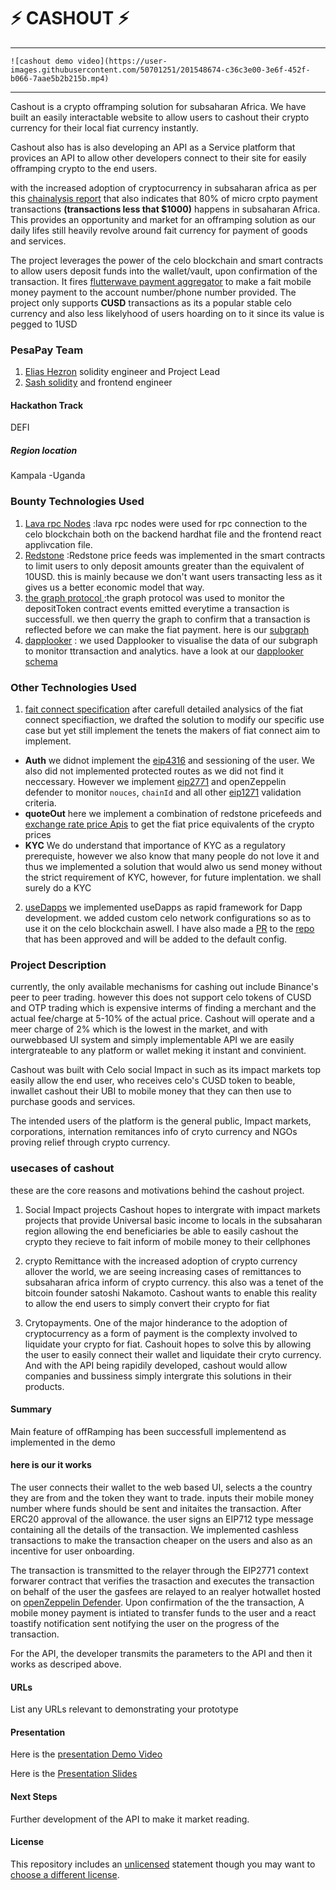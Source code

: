 <!--
# ⚡ Hackathon Project Template
_This is a sample submission repository.
Please [__fork this repo__](https://help.github.com/articles/fork-a-repo/) and use this as a starting point for your hackathon project._ -->

# ⚡ CASHOUT ⚡

---

    ![cashout demo video](https://user-images.githubusercontent.com/50701251/201548674-c36c3e00-3e6f-452f-b066-7aae5b2b215b.mp4)

---

Cashout is a crypto offramping solution for subsaharan Africa. We have built an easily interactable website to allow users to cashout their crypto currency for their local fiat currency instantly.

Cashout also has is also developing an API as a Service platform that provices an API to allow other developers connect to their site for easily offramping crypto to the end users.

with the increased adoption of cryptocurrency in subsaharan africa as per this [chainalysis report](https://blog.chainalysis.com/reports/sub-saharan-africa-cryptocurrency-geography-report-2022-preview/#:~:text=Sub%2Dsaharan%20Africa%20accounts%20for,growth%20over%20the%20year%20prior.) that also indicates that 80% of micro crpto payment transactions **(transactions less that $1000)** happens in subsaharan Africa.
This provides an opportunity and market for an offramping solution as our daily lifes still heavily revolve around fait currency for payment of goods and services.

The project leverages the power of the celo blockchain and smart contracts to allow users deposit funds into the wallet/vault, upon confirmation of the transaction. It fires [flutterwave payment aggregator](developer.flutterwave.com) to make a fait mobile money payment to the account number/phone number provided.
The project only supports **CUSD** transactions as its a popular stable celo currency and also less likelyhood of users hoarding on to it since its value is pegged to 1USD

### PesaPay Team

1. [Elias Hezron](eliashezron23@gmail.com) solidity engineer and Project Lead
2. [Sash solidity](tedwasachin123@gmail.com) and frontend engineer

#### Hackathon Track

DEFI

##### Region location

Kampala -Uganda

### Bounty Technologies Used

1. [Lava rpc Nodes](https://lavanet.xyz/)
   :lava rpc nodes were used for rpc connection to the celo blockchain both on the backend hardhat file and the frontend react applivcation file.
2. [Redstone](https://app.redstone.finance/)
   :Redstone price feeds was implemented in the smart contracts to limit users to only deposit amounts greater than the equivalent of 10USD. this is mainly because we don't want users transacting less as it gives us a better economic model that way.
3. [the graph protocol ](https://thegraph.com/en/)
   :the graph protocol was used to monitor the depositToken contract events emitted everytime a transaction is successfull. we then querry the graph to confirm that a transaction is reflected before we can make the fiat payment. here is our [subgraph](https://thegraph.com/hosted-service/subgraph/eliashezron/cashout)
4. [dapplooker](https://dapplooker.com/)
   : we used Dapplooker to visualise the data of our subgraph to monitor ttransaction and analytics. have a look at our [dapplooker schema](https://analytics.dapplooker.com/browse/2/schema/cashout)

### Other Technologies Used

1. [fait connect specification](https://github.com/fiatconnect/specification)
   after carefull detailed analysics of the fiat connect specifiaction, we drafted the solution to modify our specific use case but yet still implement the tenets the makers of fiat connect aim to implement.

- **Auth** we didnot implement the [eip4316](https://eips.ethereum.org/EIPS/eip-4361) and sessioning of the user. We also did not implemented protected routes as we did not find it neccessary. However we implement [eip2771](https://eips.ethereum.org/EIPS/eip-2771) and openZeppelin defender to monitor `nouces`, `chainId` and all other [eip1271](https://eips.ethereum.org/EIPS/eip-1271) validation criteria.
- **quoteOut** here we implement a combination of redstone pricefeeds and [exchange rate price Apis](https://api.exchangerate-api.com/v4/latest/USD) to get the fiat price equivalents of the crypto prices
- **KYC** We do understand that importance of KYC as a regulatory prerequiste, however we also know that many people do not love it and thus we implemented a solution that would alwo us send money without the strict requirement of KYC, however, for future implentation. we shall surely do a KYC

2. [useDapps](https://usedapp-docs.netlify.app/docs/) we implemented useDapps as rapid framework for Dapp development. we added custom celo network configurations so as to use it on the celo blockchain aswell. I have also made a [PR](https://github.com/TrueFiEng/useDApp/pull/1017) to the [repo](https://github.com/TrueFiEng/useDApp) that has been approved and will be added to the default config.

### Project Description

currently, the only available mechanisms for cashing out include Binance's peer to peer trading. however this does not support celo tokens of CUSD and OTP trading which is expensive interms of finding a merchant and the actual fee/charge at 5-10% of the actual price.
Cashout will operate and a meer charge of 2% which is the lowest in the market, and with ourwebbased UI system and simply implementable API we are easily intergrateable to any platform or wallet meking it instant and convinient.

Cashout was built with Celo social Impact in such as its impact markets top easily allow the end user, who receives celo's CUSD token to beable, inwallet cashout their UBI to mobile money that they can then use to purchase goods and services.

The intended users of the platform is the general public, Impact markets, corporations, internation remitances info of cryto currency and NGOs proving relief through crypto currency.

### usecases of cashout

these are the core reasons and motivations behind the cashout project.

1. Social Impact projects
   Cashout hopes to intergrate with impact markets projects that provide Universal basic income to locals in the subsaharan region allowing the end beneficiaries be able to easily cashout the crypto they recieve to fait inform of mobile money to their cellphones

2. crypto Remittance
   with the increased adoption of crypto currency allover the world, we are seeing increasing cases of remittances to subsaharan africa inform of crypto currency. this also was a tenet of the bitcoin founder satoshi Nakamoto. Cashout wants to enable this reality to allow the end users to simply convert their crypto for fiat

3. Crytopayments.
   One of the major hinderance to the adoption of cryptocurrency as a form of payment is the complexty involved to liquidate your crypto for fiat. Cashouit hopes to solve this by allowing the user to easily connect their wallet and liquidate their cryto currency. And with the API being rapidily developed, cashout would allow companies and bussiness simply intergrate this solutions in their products.

#### Summary

Main feature of offRamping has been successfull implementend as implemented in the demo

#### here is our it works

The user connects their wallet to the web based UI, selects a the country they are from and the token they want to trade. inputs their mobile money number where funds should be sent and initaites the transaction.
After ERC20 approval of the allowance. the user signs an EIP712 type message containing all the details of the transaction. We implemented cashless transactions to make the transaction cheaper on the users and also as an incentive for user onboarding.

The transaction is transmitted to the relayer through the EIP2771 context forwarer contract that verifies the trasaction and executes the transaction on behalf of the user the gasfees are relayed to an realyer hotwallet hosted on [openZeppelin Defender](https://defender.openzeppelin.com/#/relay). Upon confirmation of the the transaction, A mobile money payment is intiated to transfer funds to the user and a react toastify notification sent notifying the user on the progress of the transaction.

For the API, the developer transmits the parameters to the API and then it works as descriped above.

#### URLs

List any URLs relevant to demonstrating your prototype

#### Presentation

Here is the [presentation Demo Video](https://drive.google.com/file/d/1Oxmd0XB62XxKfqRDfVnKJB2LBil7fog4/view)

Here is the [Presentation Slides](https://docs.google.com/presentation/d/1Hxm5nsoAFjukMo-_meXa7dIzfZdzAFGb7fy7pRkg1cY/edit?usp=sharing)

#### Next Steps

Further development of the API to make it market reading.

#### License

This repository includes an [unlicensed](http://unlicense.org/) statement though you may want to [choose a different license](https://choosealicense.com/).
